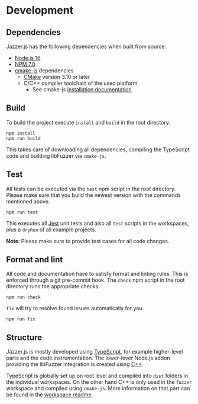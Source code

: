 # Development

## Dependencies

Jazzer.js has the following dependencies when built from source:

- [Node.js 16](https://nodejs.org/)
- [NPM 7.0](https://www.npmjs.com/)
- [cmake-js](https://github.com/cmake-js/cmake-js) dependencies
  - [CMake](https://cmake.org/download/) version 3.10 or later
  - C/C++ compiler toolchain of the used platform
    - See cmake-js
      [installation documentation](https://github.com/cmake-js/cmake-js#installation)

## Build

To build the project execute `install` and `build` in the root directory.

```shell
npm install
npm run build
```

This takes care of downloading all dependencies, compiling the TypeScript code
and building libFuzzer via `cmake-js`.

## Test

All tests can be executed via the `test` npm script in the root directory.
Please make sure that you build the newest version with the commands mentioned
above.

```shell
npm run test
```

This executes all [Jest](https://jestjs.io/) unit tests and also all `test`
scripts in the workspaces, plus a `dryRun` of all example projects.

**Note**: Please make sure to provide test cases for all code changes.

## Format and lint

All code and documentation have to satisfy format and linting rules. This is
enforced through a git pre-commit hook. The `check` npm script in the root
directory runs the appropriate checks.

```shell
npm run check
```

`fix` will try to resolve found issues automatically for you.

```shell
npm run fix
```

## Structure

Jazzer.js is mostly developed using
[TypeScript](https://www.typescriptlang.org), for example higher-level parts and
the code instrumentation. The lower-lever Node.js addon providing the libFuzzer
integration is created using [C++](https://cplusplus.com).

TypeScript is globally set up on root level and compiled into `dist` folders in
the individual workspaces. On the other hand C++ is only used in the `fuzzer`
workspace and compiled using `cmake-js`. More information on that part can be
found in the [workspace readme](../packages/fuzzer/README.md).
